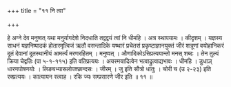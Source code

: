 +++
title = "११ नि त्वा"

+++

हे अग्ने देव मनुष्वत् यथा मनुर्यागदेशे निदधाति तद्वद्वयं त्वां नि धीमहि । अत्र स्थापयामः । कीदृशम् । यज्ञस्य साधनं यज्ञनिष्पादकं होतारमृत्विजं ऋतौ वसन्तादिके यष्थारं प्रचेतसं प्रकृष्टाज्ञानयुक्तं जीरं शत्रूणां वयोहानिकरं दूतं देवानां दूतस्थानीयं आमर्त्यं मरणरहितम् । मनुष्वत् । औणादिकोऽसिप्रत्ययान्तो मनस् शब्दः । तेन तुल्यं क्रिया चेद्वतिः (पा ५-१-११५) इति वतिप्रत्ययः । अयस्मयादित्वेन भत्वाद्रुत्वाद्यभावः । धीमहि । डुधाञ् धारणपोषणयोः । लिङ्यभ्यासलोपश्छान्दसः । जीरम् । जु इति सौत्रो धातुः । चोरी च (उ २-२३) इति रक्प्रत्ययः । कात्यायन स्त्वाह । रकि ज्यः सम्प्रसारणे जीर इति ॥ ११ ॥